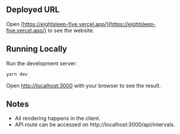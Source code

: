 ## Deployed URL

Open [https://eightsleep-five.vercel.app/](https://eightsleep-five.vercel.app/) to see the website.

## Running Locally

Run the development server:

```bash
yarn dev
```

Open [http://localhost:3000](http://localhost:3000) with your browser to see the result.

## Notes

- All rendering happens in the client.
- API route can be accessed on http://localhost:3000/api/intervals.

